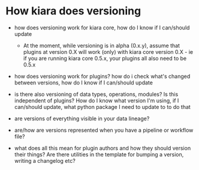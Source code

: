 # How kiara does versioning

- how does versioning work for kiara core, how do I know if I can/should update
  - At the moment, while versioning is in alpha (0.x.y), assume that plugins at version 0.X will work (only) with kiara core version 0.X - ie if you are running kiara core 0.5.x, your plugins all also need to be 0.5.x   
- how does versioning work for plugins? how do i check what's changed between versions, how do I know if I can/should update
- is there also versioning of data types, operations, modules? Is this independent of plugins? How do I know what version I'm using, if I can/should update, what python package I need to update to to do that

- are versions of everything visible in your data lineage?
- are/how are versions represented when you have a pipeline or workflow file?

- what does all this mean for plugin authors and how they should version their things? Are there utilities in the template for bumping a version, writing a changelog etc?
